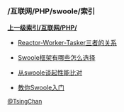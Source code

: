 ### /互联网/PHP/swoole/索引


**[上一级索引/互联网/PHP/](/互联网/PHP/)**

- [Reactor-Worker-Tasker三者的关系](/互联网/PHP/swoole/Reactor-Worker-Tasker三者的关系)

- [Swoole框架有哪些怎么选择](/互联网/PHP/swoole/Swoole框架有哪些怎么选择)

- [从swoole谈起性能比对](/互联网/PHP/swoole/从swoole谈起性能比对)

- [教你Swoole入门](/互联网/PHP/swoole/教你Swoole入门)


<font size=2 color='grey'> [@TsingChan](https://github.com/tsingchan) </font>

